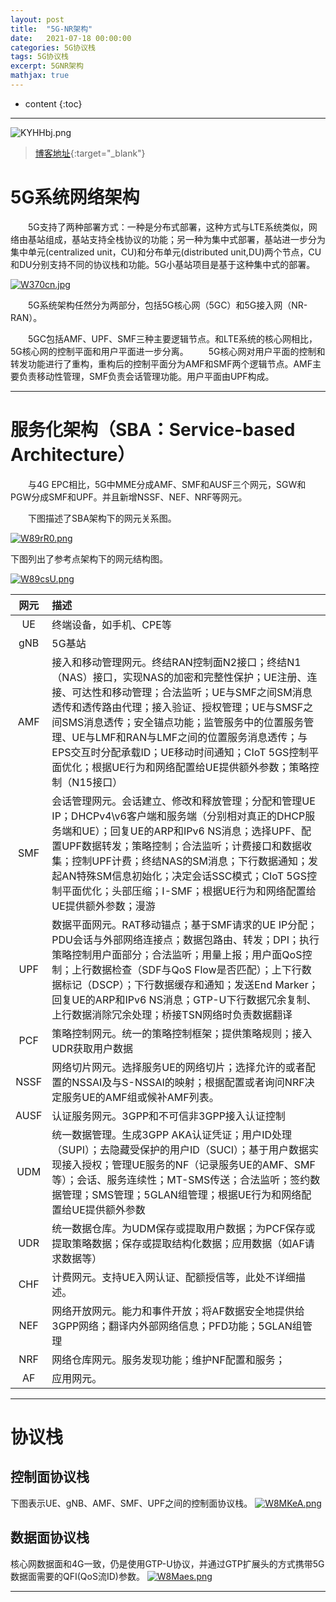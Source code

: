 ```yaml
---
layout: post
title:  "5G-NR架构"
date:   2021-07-18 00:00:00
categories: 5G协议栈
tags: 5G协议栈
excerpt: 5GNR架构
mathjax: true
---
```

* content
{:toc}
---

![KYHHbj.png](https://s2.ax1x.com/2019/10/23/KYHHbj.png)



> [博客地址](https://dufaxing.com){:target="_blank"}


# 5G系统网络架构

&emsp;&emsp;5G支持了两种部署方式：一种是分布式部署，这种方式与LTE系统类似，网络由基站组成，基站支持全栈协议的功能；另一种为集中式部署，基站进一步分为集中单元(centralized unit，CU)和分布单元(distributed unit,DU)两个节点，CU和DU分别支持不同的协议栈和功能。5G小基站项目是基于这种集中式的部署。



[![W370cn.jpg](https://z3.ax1x.com/2021/07/18/W370cn.jpg)](https://imgtu.com/i/W370cn)

&emsp;&emsp;5G系统架构任然分为两部分，包括5G核心网（5GC）和5G接入网（NR-RAN）。

&emsp;&emsp;5GC包括AMF、UPF、SMF三种主要逻辑节点。和LTE系统的核心网相比，5G核心网的控制平面和用户平面进一步分离。
&emsp;&emsp;5G核心网对用户平面的控制和转发功能进行了重构，重构后的控制平面分为AMF和SMF两个逻辑节点。AMF主要负责移动性管理，SMF负责会话管理功能。用户平面由UPF构成。



---

# 服务化架构（SBA：Service-based Architecture）

&emsp;&emsp;与4G EPC相比，5G中MME分成AMF、SMF和AUSF三个网元，SGW和PGW分成SMF和UPF。并且新增NSSF、NEF、NRF等网元。

&emsp;&emsp;下图描述了SBA架构下的网元关系图。

[![W89rR0.png](https://z3.ax1x.com/2021/07/18/W89rR0.png)](https://imgtu.com/i/W89rR0)

下图列出了参考点架构下的网元结构图。

[![W89csU.png](https://z3.ax1x.com/2021/07/18/W89csU.png)](https://imgtu.com/i/W89csU)

|  网元   |   描述 | 
|:----:|:----|
|UE|     终端设备，如手机、CPE等      |
|gNB|     5G基站     |	
|AMF|接入和移动管理网元。终结RAN控制面N2接口；终结N1（NAS）接口，实现NAS的加密和完整性保护；UE注册、连接、可达性和移动管理；合法监听；UE与SMF之间SM消息透传和透传路由代理；接入验证、授权管理；UE与SMSF之间SMS消息透传；安全锚点功能；监管服务中的位置服务管理、UE与LMF和RAN与LMF之间的位置服务消息透传；与EPS交互时分配承载ID；UE移动时间通知；CIoT 5GS控制平面优化；根据UE行为和网络配置给UE提供额外参数；策略控制（N15接口）|
|SMF|	会话管理网元。会话建立、修改和释放管理；分配和管理UE IP；DHCPv4\v6客户端和服务端（分别相对真正的DHCP服务端和UE）；回复UE的ARP和IPv6 NS消息；选择UPF、配置UPF数据转发；策略控制；合法监听；计费接口和数据收集；控制UPF计费；终结NAS的SM消息；下行数据通知；发起AN特殊SM信息初始化；决定会话SSC模式；CIoT 5GS控制平面优化；头部压缩；I-SMF；根据UE行为和网络配置给UE提供额外参数；漫游|
|UPF|	数据平面网元。RAT移动锚点；基于SMF请求的UE IP分配；PDU会话与外部网络连接点；数据包路由、转发；DPI；执行策略控制用户面部分；合法监听；用量上报；用户面QoS控制；上行数据检查（SDF与QoS Flow是否匹配）；上下行数据标记（DSCP）；下行数据缓存和通知；发送End Marker；回复UE的ARP和IPv6 NS消息；GTP-U下行数据冗余复制、上行数据消除冗余处理；桥接TSN网络时负责数据翻译|
|PCF|	策略控制网元。统一的策略控制框架；提供策略规则；接入UDR获取用户数据|
|NSSF|	网络切片网元。选择服务UE的网络切片；选择允许的或者配置的NSSAI及与S-NSSAI的映射；根据配置或者询问NRF决定服务UE的AMF组或候补AMF列表。|
|AUSF|	认证服务网元。3GPP和不可信非3GPP接入认证控制|
|UDM|	统一数据管理。生成3GPP AKA认证凭证；用户ID处理（SUPI）；去隐藏受保护的用户ID（SUCI）；基于用户数据实现接入授权；管理UE服务的NF（记录服务UE的AMF、SMF等）；会话、服务连续性；MT-SMS传送；合法监听；签约数据管理；SMS管理；5GLAN组管理；根据UE行为和网络配置给UE提供额外参数|
|UDR|	统一数据仓库。为UDM保存或提取用户数据；为PCF保存或提取策略数据；保存或提取结构化数据；应用数据（如AF请求数据等）|
|CHF|	计费网元。支持UE入网认证、配额授信等，此处不详细描述。|
|NEF|	网络开放网元。能力和事件开放；将AF数据安全地提供给3GPP网络；翻译内外部网络信息；PFD功能；5GLAN组管理|
|NRF|	网络仓库网元。服务发现功能；维护NF配置和服务；|
|AF|	应用网元。|

---

# 协议栈

## 控制面协议栈

下图表示UE、gNB、AMF、SMF、UPF之间的控制面协议栈。
[![W8MKeA.png](https://z3.ax1x.com/2021/07/18/W8MKeA.png)](https://imgtu.com/i/W8MKeA)

## 数据面协议栈

核心网数据面和4G一致，仍是使用GTP-U协议，并通过GTP扩展头的方式携带5G数据面需要的QFI(QoS流ID)参数。
[![W8Maes.png](https://z3.ax1x.com/2021/07/18/W8Maes.png)](https://imgtu.com/i/W8Maes)

---

